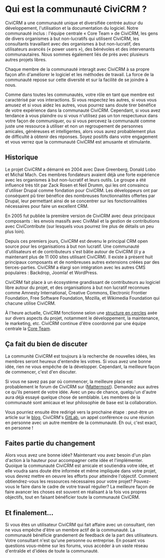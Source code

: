 Qui est la communauté CiviCRM ?
===============================

CiviCRM a une communauté unique et diversifiée centrée autour du développement, l'utilisation et la documentation du logiciel. Notre communauté inclus : l'équipe centrale « Core Team » de CiviCRM, les gens de divers organismes à but non-lucratifs qui utilisent CiviCRM, les consultants travaillant avec des organismes à but non-lucratif, des utilisateurs avancés (« power users »), des bénévoles et des intervenants communautaires. Nous sommes également liés de près avec plusieurs autres projets libres.

Chaque membre de la communauté interagit avec CiviCRM à sa propre façon afin d'améliorer le logiciel et les méthodes de travail. La force de la communauté repose sur cette diversité et sur la facilité de se joindre à nous.

Comme dans toutes les communautés, votre rôle en tant que membre est caractérisé par vos interactions. Si vous respectez les autres, si vous vous amusez et si vous aidez les autres, vous pourrez sans doute tirer bénéfice de votre expérience dans la communauté CiviCRM. Cependant, si vous avez tendance à vous plaindre ou si vous n'utilisez pas un ton respectueux dans votre façon de communiquer, ou si vous percevez la communauté comme juste une ressource à utiliser et non un regroupement de personnes amicales, généreuses et intelligentes, alors vous aurez probablement plus de difficulté à obtenir des réponses. Soyez positifs dans votre engagement et vous verrez que la communauté CiviCRM est amusante et stimulante.

Historique
----------

Le projet CiviCRM a démarré en 2004 avec Dave Greenberg, Donald Lobo et Michal Mach. Ces membres fondateurs avaient déjà une forte expérience avec les organismes à but non-lucratif et leurs outils. Le groupe a été influencé très tôt par Zack Rosen et Neil Drumm, qui les ont convaincu d'utiliser Drupal comme fondation pour CiviCRM. Les développeurs ont par conséquent pû tirer bénéfice des nombreuses fonctionnalités offertes par Drupal, leur permettant ainsi de se concentrer sur les fonctionnalitées nécessaires pour faire un excellent CRM.

En 2005 fut publiée la première version de CiviCRM avec deux principaux composants : les envois massifs avec CiviMail et la gestion de contributions avec CiviContribute (sur lesquels vous pourrez lire plus de détails un peu plus loin).

Depuis ces premiers jours, CiviCRM est devenu le principal CRM open source pour les organisations à but non lucratif. Une communauté d'utilisateurs et de contributeurs s'est bâtie autour de CiviCRM (il y a maintenant plus de 11 000 sites utilisant CiviCRM). Il existe à présent huit principaux composants et de nombreuses autres extensions créées par des tierces-parties. CiviCRM a élargi son intégration avec les autres CMS populaires : Backdrop, Joomla! et WordPress.

CiviCRM fait place à un écosystème grandissant de contributeurs au logiciel libre autour du projet, et des organisations à but non lucratif reconnues comme Amnesty International, Creative Commons, Electronic Frontier Foundation, Free Software Foundation, Mozilla, et Wikimedia Foundation qui chacune utilise CiviCRM.

À l'heure actuelle, CiviCRM fonctionne selon une [structure en cercles](https://civicrm.org/core-team) axée sur divers aspects du projet, notamment le développement, la maintenance, le marketing, etc. CiviCRM continue d'être coordonné par une équipe centrale la [Core Team](https://civicrm.org/core-team).

Ça fait du bien de discuter
---------------------------

La communité CiviCRM est toujours à la recherche de nouvelles idées, les membres seront heureux d'entendre les votres. Si vous avez une bonne idée, rien ne vous empêche de la développer. Cependant, la meilleure façon de commencer, c'est d'en discuter.

Si vous ne savez pas par où commencer, la meilleure place est probablement le forum de CiviCRM sur ([Mattermost](https://chat.civicrm.org/)). Demandez aux autres ce qu'ils pensent de votre idée. Avec un peu de chance, quelqu'un d'autre aura déjà essayé quelque chose de semblable. Les membres de la communauté sont amicaux et leur philosophie de base est la collaboration.

Vous pourriez ensuite être redirigé vers la prochaine étape : peut-être un article sur le [blog](http://civicrm.org/blog/), CiviCRM's [GitLab](https://lab.civicrm.org/), un appel conférence ou une réunion en personne avec un autre membre de la communauté. Eh oui, c'est exact, en personne !

Faites partie du changement
---------------------------

Alors vous avez une bonne idée? Maintenant vou avez besoin d'un plan d'action à la hauteur pour accompagner cette idée et l'implémenter. Quoique la communauté CiviCRM est amicale et soutiendra votre idée, et elle voudra sans doute être informée et même impliquée dans votre projet, vous devrez mettre en oeuvre les efforts pour atteindre l'objectif. Comment obtiendrez-vous les ressources nécessaires pour votre projet? Pouvez-vous le faire dans le cadre de votre travail régulier? La meilleure façon de faire avancer les choses est souvent en réalisant à la fois vos propres objectifs, tout en faisant bénéficier toute la communauté CiviCRM.

Et finalement...
--------------

Si vous êtes un utilisateur CiviCRM qui fait affaire avec un consultant, rien ne vous empêche d'être un membre actif de la communauté. La communauté bénéficie grandement de feedback de la part des utilisateurs. Votre consultant n'est qu'une personne ou entreprise. En posant vos questions vous-même sur les forums, vous accéder à un vaste réseau d'entraîde et d'idées de toute la communauté.
